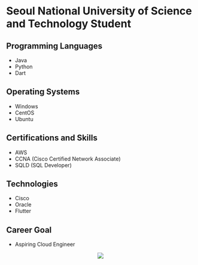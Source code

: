 # Seoul National University of Science and Technology Student

## Programming Languages
- Java
- Python
- Dart

## Operating Systems
- Windows
- CentOS
- Ubuntu

## Certifications and Skills
- AWS
- CCNA (Cisco Certified Network Associate)
- SQLD (SQL Developer)

## Technologies
- Cisco
- Oracle
- Flutter

## Career Goal
- Aspiring Cloud Engineer



<p align="center"><img src="https://i.giphy.com/RThN0hOS2GO4M.gif" /></p>

